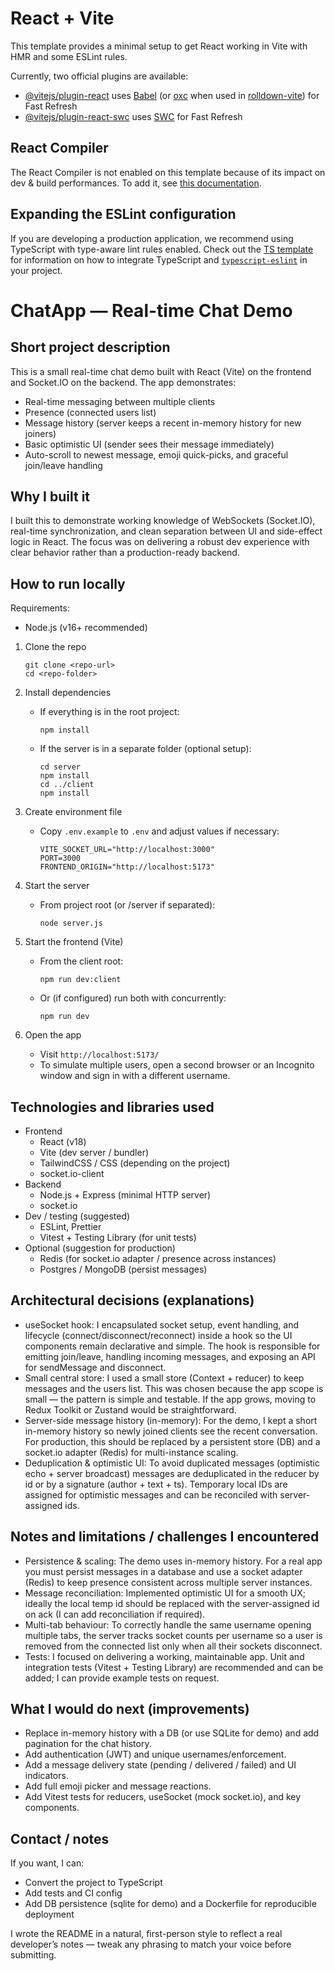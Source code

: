 # React + Vite

This template provides a minimal setup to get React working in Vite with HMR and some ESLint rules.

Currently, two official plugins are available:

- [@vitejs/plugin-react](https://github.com/vitejs/vite-plugin-react/blob/main/packages/plugin-react) uses [Babel](https://babeljs.io/) (or [oxc](https://oxc.rs) when used in [rolldown-vite](https://vite.dev/guide/rolldown)) for Fast Refresh
- [@vitejs/plugin-react-swc](https://github.com/vitejs/vite-plugin-react/blob/main/packages/plugin-react-swc) uses [SWC](https://swc.rs/) for Fast Refresh

## React Compiler

The React Compiler is not enabled on this template because of its impact on dev & build performances. To add it, see [this documentation](https://react.dev/learn/react-compiler/installation).

## Expanding the ESLint configuration

If you are developing a production application, we recommend using TypeScript with type-aware lint rules enabled. Check out the [TS template](https://github.com/vitejs/vite/tree/main/packages/create-vite/template-react-ts) for information on how to integrate TypeScript and [`typescript-eslint`](https://typescript-eslint.io) in your project.



# ChatApp — Real-time Chat Demo

Short project description
-------------------------
This is a small real-time chat demo built with React (Vite) on the frontend and Socket.IO on the backend. The app demonstrates:
- Real-time messaging between multiple clients
- Presence (connected users list)
- Message history (server keeps a recent in-memory history for new joiners)
- Basic optimistic UI (sender sees their message immediately)
- Auto-scroll to newest message, emoji quick-picks, and graceful join/leave handling

Why I built it
--------------
I built this to demonstrate working knowledge of WebSockets (Socket.IO), real-time synchronization, and clean separation between UI and side-effect logic in React. The focus was on delivering a robust dev experience with clear behavior rather than a production-ready backend.

How to run locally
------------------
Requirements:
- Node.js (v16+ recommended)

1. Clone the repo
   ```
   git clone <repo-url>
   cd <repo-folder>
   ```

2. Install dependencies
   - If everything is in the root project:
     ```
     npm install
     ```
   - If the server is in a separate folder (optional setup):
     ```
     cd server
     npm install
     cd ../client
     npm install
     ```

3. Create environment file
   - Copy `.env.example` to `.env` and adjust values if necessary:
     ```
     VITE_SOCKET_URL="http://localhost:3000"
     PORT=3000
     FRONTEND_ORIGIN="http://localhost:5173"
     ```

4. Start the server
   - From project root (or /server if separated):
     ```
     node server.js
     ```

5. Start the frontend (Vite)
   - From the client root:
     ```
     npm run dev:client
     ```
   - Or (if configured) run both with concurrently:
     ```
     npm run dev
     ```

6. Open the app
   - Visit `http://localhost:5173/`
   - To simulate multiple users, open a second browser or an Incognito window and sign in with a different username.

Technologies and libraries used
-------------------------------
- Frontend
  - React (v18)
  - Vite (dev server / bundler)
  - TailwindCSS / CSS (depending on the project)
  - socket.io-client
- Backend
  - Node.js + Express (minimal HTTP server)
  - socket.io
- Dev / testing (suggested)
  - ESLint, Prettier
  - Vitest + Testing Library (for unit tests)
- Optional (suggestion for production)
  - Redis (for socket.io adapter / presence across instances)
  - Postgres / MongoDB (persist messages)

Architectural decisions (explanations)
-------------------------------------
- useSocket hook: I encapsulated socket setup, event handling, and lifecycle (connect/disconnect/reconnect) inside a hook so the UI components remain declarative and simple. The hook is responsible for emitting join/leave, handling incoming messages, and exposing an API for sendMessage and disconnect.
- Small central store: I used a small store (Context + reducer) to keep messages and the users list. This was chosen because the app scope is small — the pattern is simple and testable. If the app grows, moving to Redux Toolkit or Zustand would be straightforward.
- Server-side message history (in-memory): For the demo, I kept a short in-memory history so newly joined clients see the recent conversation. For production, this should be replaced by a persistent store (DB) and a socket.io adapter (Redis) for multi-instance scaling.
- Deduplication & optimistic UI: To avoid duplicated messages (optimistic echo + server broadcast) messages are deduplicated in the reducer by id or by a signature (author + text + ts). Temporary local IDs are assigned for optimistic messages and can be reconciled with server-assigned ids.

Notes and limitations / challenges I encountered
-----------------------------------------------
- Persistence & scaling: The demo uses in-memory history. For a real app you must persist messages in a database and use a socket adapter (Redis) to keep presence consistent across multiple server instances.
- Message reconciliation: Implemented optimistic UI for a smooth UX; ideally the local temp id should be replaced with the server-assigned id on ack (I can add reconciliation if required).
- Multi-tab behaviour: To correctly handle the same username opening multiple tabs, the server tracks socket counts per username so a user is removed from the connected list only when all their sockets disconnect.
- Tests: I focused on delivering a working, maintainable app. Unit and integration tests (Vitest + Testing Library) are recommended and can be added; I can provide example tests on request.

What I would do next (improvements)
-----------------------------------
- Replace in-memory history with a DB (or use SQLite for demo) and add pagination for the chat history.
- Add authentication (JWT) and unique usernames/enforcement.
- Add a message delivery state (pending / delivered / failed) and UI indicators.
- Add full emoji picker and message reactions.
- Add Vitest tests for reducers, useSocket (mock socket.io), and key components.

Contact / notes
---------------
If you want, I can:
- Convert the project to TypeScript
- Add tests and CI config
- Add DB persistence (sqlite for demo) and a Dockerfile for reproducible deployment

I wrote the README in a natural, first-person style to reflect a real developer’s notes — tweak any phrasing to match your voice before submitting.

